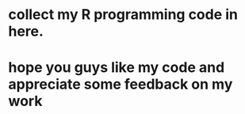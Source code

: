 # collect my R programming code in here.
# hope you guys like my code and appreciate some feedback on my work
 
